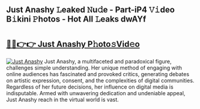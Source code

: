## Just Anashy 𝙻eaked 𝙽u𝚍e - Part-iP4 𝚅𝚒deo B𝚒kini 𝙿hotos - Hot All 𝙻eaks dwAYf

# <h2><a href="http://ld6413.urlbe.top/?page=Just+Anashy">🔗🔗👉👉 Just Anashy P𝚑oto𝚜Vid𝚎o</a></h2>

[![Just Anashy](https://i.imgur.com/eBuTRDB.gif)](http://ld6413.urlbe.top/?page=Just+Anashy)
Just Anashy, a multifaceted and paradoxical figure, challenges simple understanding. Her unique method of engaging with online audiences has fascinated and provoked critics, generating debates on artistic expression, consent, and the complexities of digital communities. Regardless of her future decisions, her influence on digital media is indisputable. Armed with unwavering dedication and undeniable appeal, Just Anashy reach in the virtual world is vast.
